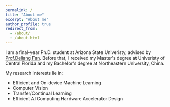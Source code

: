 ```yaml
---
permalink: /
title: "About me"
excerpt: "About me"
author_profile: true
redirect_from: 
  - /about/
  - /about.html
---
```


I am a final-year Ph.D. student at Arizona State Univeristy, advised by [Prof.Deliang Fan](https://dfan.engineering.asu.edu/). Before that, I received my Master's degree at Univeristy of Central Florida and my Bachelor's degree at Northeastern University, China. 

My research interests lie in: 

  * Efficient and On-device Machine Learning
  * Computer Vision
  * Transfer/Continual Learning
  * Efficient AI Computing Hardware Accelerator Design


